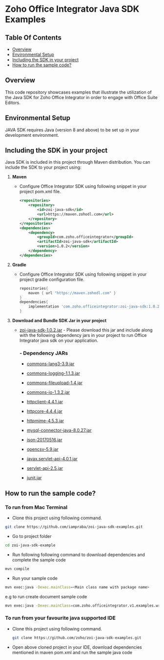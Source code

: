 # Zoho Office Integrator Java SDK Examples

## Table Of Contents

* [Overview](#overview)
* [Environmental Setup](#environmental-setup)
* [Including the SDK in your project](#including-the-sdk-in-your-project)
* [How to run the sample code?](#how-to-run-the-sample-code)

## Overview

This code repository showcases examples that illustrate the utilization of the Java SDK for Zoho Office Integrator in order to engage with Office Suite Editors.

## Environmental Setup

JAVA SDK requires Java (version 8 and above) to be set up in your development environment.

## Including the SDK in your project

Java SDK is included in this project through Maven distribution. You can include the SDK to your project using:

1. **Maven**

    - Configure Office Integrator SDK using following snippet in your project pom.xml file.

        ```xml
        <repositories>
            <repository>
                <id>zoi-java-sdk</id>
                <url>https://maven.zohodl.com</url>
            </repository>
        </repositories>
        <dependencies>
            <dependency>
                <groupId>com.zoho.officeintegrator</groupId>
                <artifactId>zoi-java-sdk</artifactId>
                <version>1.0.2</version>
            </dependency>
        </dependencies>
        ```

2. **Gradle**
    
    - Configure Office Integrator SDK using following snippet in your project gradle configuration file.

        ```gradle
        repositories{
            maven { url "https://maven.zohodl.com" }
        }
        dependencies{
            implementation 'com.zoho.officeintegrator:zoi-java-sdk:1.0.2'
        }
        ```

3. **Download and Bundle SDK Jar in your project**
   
   * [zoi-java-sdk-1.0.2.jar](https://maven.zohodl.com/com/zoho/officeintegrator/zoi-java-sdk/1.0.2/zoi-java-sdk-1.0.2.jar) - Please download this jar and include along with the following dependency jars in your project to run Office Integrator java sdk on your application.

        ### -  Dependency JARs

        * [commons-lang3-3.9.jar](https://mvnrepository.com/artifact/org.apache.commons/commons-lang3/3.9)

        * [commons-logging-1.1.3.jar](https://mvnrepository.com/artifact/commons-logging/commons-logging/1.1.3)

        * [commons-fileupload-1.4.jar](https://mvnrepository.com/artifact/commons-fileupload/commons-fileupload/1.4)

        * [commons-io-1.3.2.jar](https://mvnrepository.com/artifact/commons-io/commons-io/1.3.2)

        * [httpclient-4.4.1.jar](https://mvnrepository.com/artifact/org.apache.httpcomponents/httpclient/4.4.1)

        * [httpcore-4.4.4.jar](https://mvnrepository.com/artifact/org.apache.httpcomponents/httpcore/4.4.4)

        * [httpmime-4.5.3.jar](https://mvnrepository.com/artifact/org.apache.httpcomponents/httpmime/4.5.3)

        * [mysql-connector-java-8.0.27.jar](https://mvnrepository.com/artifact/mysql/mysql-connector-java/8.0.27)

        * [json-20170516.jar](https://mvnrepository.com/artifact/org.json/json/20170516)

        * [opencsv-5.9.jar](https://mvnrepository.com/artifact/com.opencsv/opencsv/5.9)

        * [javax.servlet-api-4.0.1.jar](https://mvnrepository.com/artifact/javax.servlet/javax.servlet-api/4.0.1)

        * [servlet-api-2.5.jar](https://mvnrepository.com/artifact/javax.servlet/servlet-api/2.5)

        * [junit.jar](https://mvnrepository.com/artifact/junit/junit)

## **How to run the sample code?**

### To run from Mac Terminal
   - Clone this project using following command.
   ```sh
   git clone https://github.com/iampraba/zoi-java-sdk-examples.git
   ```
   - Go to project folder

   ```sh
   cd zoi-java-sdk-example
   ```
   - Run following following command to download dependencies and complete the sample code

   ```sh
   mvn compile
   ```
   - Run your sample code

   ```sh
   mvn exec:java -Dexec.mainClass=<Main class name with package name>
   ```

   e.g to run create document sample code

   ```sh
   mvn exec:java -Dexec.mainClass=com.zoho.officeintegrator.v1.examples.writer.CreateDocument
   ```
 
### To run from your favourite java supported IDE

- Clone this project using following command.

   ```sh
   git clone https://github.com/zoho/zoi-java-sdk-examples.git
   ```

- Open above cloned project in your IDE, download dependencies mentioned in maven pom.xml and run the sample java code
